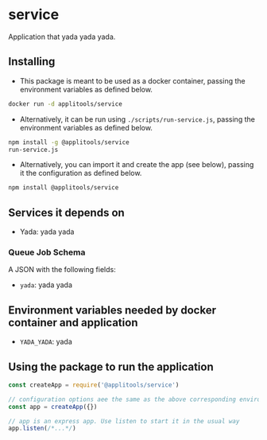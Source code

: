# service

Application that yada yada yada.

## Installing

* This package is meant to be used as a docker container, passing the environment variables as defined below.

```sh
docker run -d applitools/service
```

* Alternatively, it can be run using `./scripts/run-service.js`,
  passing the environment variables as defined below.

```sh
npm install -g @applitools/service
run-service.js
```

* Alternatively, you can import it and create the app (see below), passing it the configuration as defined below.

```sh
npm install @applitools/service
```

## Services it depends on

* Yada: yada yada

### Queue Job Schema

A JSON with the following fields:

* `yada`: yada yada

## Environment variables needed by docker container and application

* `YADA_YADA`: yada

## Using the package to run the application

```js
const createApp = require('@applitools/service')

// configuration options aee the same as the above corresponding environment variables
const app = createApp({})

// app is an express app. Use listen to start it in the usual way
app.listen(/*...*/)
```
